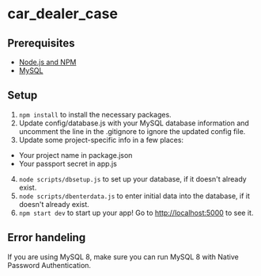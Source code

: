 # car_dealer_case


## Prerequisites
* [Node.js and NPM](https://nodejs.org/en/)
* [MySQL](https://dev.mysql.com/downloads/installer/)

## Setup
1. `npm install` to install the necessary packages.
2. Update config/database.js with your MySQL database information and uncomment the line in the .gitignore to ignore the updated config file.
3. Update some project-specific info in a few places:
  * Your project name in package.json
  * Your passport secret in app.js
4. `node scripts/dbsetup.js` to set up your database, if it doesn't already exist.
5. `node scripts/dbenterdata.js` to enter initial data into the database, if it doesn't already exist.
6. `npm start dev` to start up your app! Go to [http://localhost:5000](http://localhost:5000) to see it.


## Error handeling
If you are using MySQL 8, make sure you can run MySQL 8 with Native Password Authentication.
